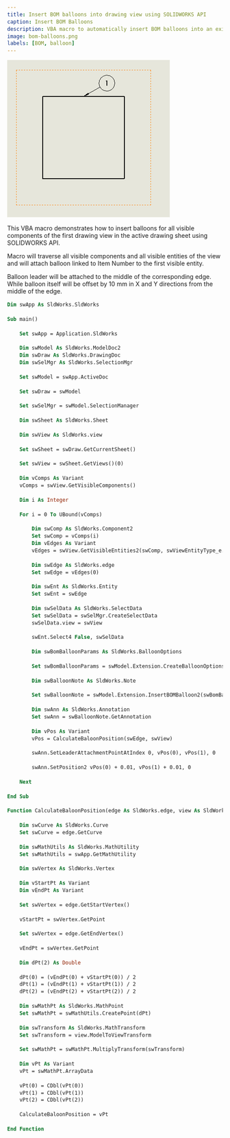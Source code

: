 ```yaml
---
title: Insert BOM balloons into drawing view using SOLIDWORKS API
caption: Insert BOM Balloons
description: VBA macro to automatically insert BOM balloons into an existing drawing view of the current sheet using SOLIDWORKS API
image: bom-balloons.png
labels: [BOM, balloon]
---
```

![BOM Balloons in the component](bom-balloons.png)

This VBA macro demonstrates how to insert balloons for all visible components of the first drawing view in the active drawing sheet using SOLIDWORKS API.

Macro will traverse all visible components and all visible entities of the view and will attach balloon linked to Item Number to the first visible entity.

Balloon leader will be attached to the middle of the corresponding edge. While balloon itself will be offset by 10 mm in X and Y directions from the middle of the edge.

~~~ vb
Dim swApp As SldWorks.SldWorks

Sub main()

    Set swApp = Application.SldWorks
    
    Dim swModel As SldWorks.ModelDoc2
    Dim swDraw As SldWorks.DrawingDoc
    Dim swSelMgr As SldWorks.SelectionMgr
    
    Set swModel = swApp.ActiveDoc
        
    Set swDraw = swModel
    
    Set swSelMgr = swModel.SelectionManager
    
    Dim swSheet As SldWorks.Sheet
    
    Dim swView As SldWorks.view
    
    Set swSheet = swDraw.GetCurrentSheet()
    
    Set swView = swSheet.GetViews()(0)
        
    Dim vComps As Variant
    vComps = swView.GetVisibleComponents()
    
    Dim i As Integer
    
    For i = 0 To UBound(vComps)
        
        Dim swComp As SldWorks.Component2
        Set swComp = vComps(i)
        Dim vEdges As Variant
        vEdges = swView.GetVisibleEntities2(swComp, swViewEntityType_e.swViewEntityType_Edge)
        
        Dim swEdge As SldWorks.edge
        Set swEdge = vEdges(0)
                
        Dim swEnt As SldWorks.Entity
        Set swEnt = swEdge
        
        Dim swSelData As SldWorks.SelectData
        Set swSelData = swSelMgr.CreateSelectData
        swSelData.view = swView
        
        swEnt.Select4 False, swSelData
        
        Dim swBomBalloonParams As SldWorks.BalloonOptions

        Set swBomBalloonParams = swModel.Extension.CreateBalloonOptions()
            
        Dim swBalloonNote As SldWorks.Note
        
        Set swBalloonNote = swModel.Extension.InsertBOMBalloon2(swBomBalloonParams)
        
        Dim swAnn As SldWorks.Annotation
        Set swAnn = swBalloonNote.GetAnnotation
        
        Dim vPos As Variant
        vPos = CalculateBaloonPosition(swEdge, swView)
        
        swAnn.SetLeaderAttachmentPointAtIndex 0, vPos(0), vPos(1), 0
        
        swAnn.SetPosition2 vPos(0) + 0.01, vPos(1) + 0.01, 0
        
    Next
    
End Sub

Function CalculateBaloonPosition(edge As SldWorks.edge, view As SldWorks.view) As Variant
    
    Dim swCurve As SldWorks.Curve
    Set swCurve = edge.GetCurve
        
    Dim swMathUtils As SldWorks.MathUtility
    Set swMathUtils = swApp.GetMathUtility
    
    Dim swVertex As SldWorks.Vertex
        
    Dim vStartPt As Variant
    Dim vEndPt As Variant
    
    Set swVertex = edge.GetStartVertex()
        
    vStartPt = swVertex.GetPoint
    
    Set swVertex = edge.GetEndVertex()
    
    vEndPt = swVertex.GetPoint
    
    Dim dPt(2) As Double
    
    dPt(0) = (vEndPt(0) + vStartPt(0)) / 2
    dPt(1) = (vEndPt(1) + vStartPt(1)) / 2
    dPt(2) = (vEndPt(2) + vStartPt(2)) / 2
    
    Dim swMathPt As SldWorks.MathPoint
    Set swMathPt = swMathUtils.CreatePoint(dPt)

    Dim swTransform As SldWorks.MathTransform
    Set swTransform = view.ModelToViewTransform

    Set swMathPt = swMathPt.MultiplyTransform(swTransform)
    
    Dim vPt As Variant
    vPt = swMathPt.ArrayData
    
    vPt(0) = CDbl(vPt(0))
    vPt(1) = CDbl(vPt(1))
    vPt(2) = CDbl(vPt(2))
    
    CalculateBaloonPosition = vPt
    
End Function
~~~

